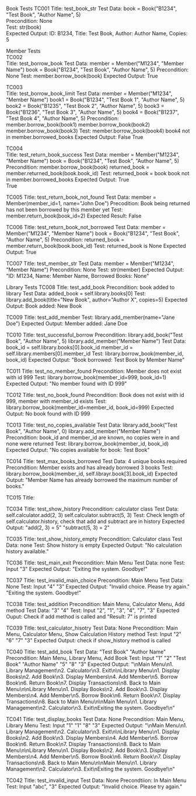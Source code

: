 Book Tests
TC001
Title:                  test_book_str
Test Data:              book = Book("B1234", "Test Book", "Author Name", 5)  
Precondition:           None   
Test:                   str(book)                                               
Expected Output:        ID: B1234, Title: Test Book, Author: Author Name, Copies: 5


Member Tests    
TC002   
Title:                  test_borrow_book
Test Data:              member = Member("M1234", "Member Name")
                        book = Book("B1234", "Test Book", "Author Name", 5)
Precondition:           None
Test:                   member.borrow_book(book)
Expected Output:        True


TC003   
Title:                  test_borrow_book_limit
Test Data:              member = Member("M1234", "Member Name")
                        book1 = Book("B1234", "Test Book 1", "Author Name", 5)
                        book2 = Book("B1235", "Test Book 2", "Author Name", 5)
                        book3 = Book("B1236", "Test Book 3", "Author Name", 5)
                        book4 = Book("B1237", "Test Book 4", "Author Name", 5)
Precondition:           member.borrow_book(book1)
                        member.borrow_book(book2)
                        member.borrow_book(book3)
Test:                   member.borrow_book(book4)
                        book4 not in member.borrowed_books
Expected Output:        False
                        True


TC004   
Title:                  test_return_book_success
Test Data:              member = Member("M1234", "Member Name")
                        book = Book("B1234", "Test Book", "Author Name", 5)
Precondition:           member.borrow_book(book)
                        returned_book = member.returned_book(book.book_id)
Test:                   returned_book = book
                        book not in member.borrowed_books
Expected Output:        True    
                        True



TC005
Title:                  test_return_book_not_found
Test Data:              member = Member(member_id=1, name="John Doe")
Precodition:            Book being returned has not been borrowed by this member yet
Test:                   member.return_book(book_id=2)
Expected Result:        False

TC006
Title:                  test_return_book_not_borrowed
Test Data:              member = Member("M1234", "Member Name")
                        book = Book("B1234", "Test Book", "Author Name", 5)
Precondition:           returned_book = member.return_book(book.book_id)
Test:                   returned_book is None
Expected Output:        True


TC007
Title:                  test_member_str
Test Data:              member = Member("M1234", "Member Name")
Precondition:           None
Test:                   str(member)
Expected Output:        "ID: M1234, Name: Member Name, Borrowed Books: None"


Library Tests
TC008
Title:                  test_add_book
Precondition:           book added to library
Test Data:              added_book = self.library.books[0]
Test:                   library.add_book(title="New Book", author="Author X", copies=5)
Expected Output:        Book added: New Book


TC009
Title:                  test_add_member
Test:                   library.add_member(name="Jane Doe")
Expected Output:        Member added: Jane Doe


TC010
Title:                  test_successful_borrow
Precondition:           library.add_book("Test Book", "Author Name", 5)
                        library.add_member("Member Name")
Test Data:              book_id = self.library.books[0].book_id
                        member_id = self.library.members[0].member_id
Test:                   library.borrow_book(member_id, book_id)
Expected Output:        "Book borrowed: Test Book by Member Name"


TC011
Title:                  test_no_member_found
Precondition:           Member does not exist with id 999
Test:                   library.borrow_book(member_id=999, book_id=1)
Expected Output:        "No member found with ID 999"

TC012
Title:                  test_no_book_found
Precondition:           Book does not exist with id 999, member with member_id exists
Test:                   library.borrow_book(member_id=member_id, book_id=999)
Expected Output:        No book found with ID 999


TC013
Title:                  test_no_copies_available
Test Data:              library.add_book("Test Book", "Author Name", 0)
                        library.add_member("Member Name")
Precondition:           book_id and member_id are known, no copies were in and none were returned
Test:                   library.borrow_book(member_id, book_id)
Expected Output:        "No copies available for book: Test Book"


TC014
Title:                  test_max_books_borrowed
Test Data:              4 unique books required
Precondition:           Member exists and has already borrowed 3 books
Test:                   library.borrow_book(member_id, self.librayr.book[3].book_id)
Expected Output:        "Member Name has already borrowed the maximum number of books."


TC015
Title:                  


TC034
Title: test_show_history
Precondition: calculator class
Test Data:         self.calculator.add(2, 3)
        self.calculator.subtract(5, 3)
Test: Check length of self.calculator.history, check that add and subtract are in history
Expected Output: "add(2, 3) = 5" "subtract(5, 3) = 2"

TC035
Title: test_show_history_empty
Precondition: Calculator class
Test Data: none
Test: Show history is empty
Expected Output: "No calculation history available."

TC036
Title: test_main_exit
Precondition: Main Menu
Test Data: none
Test: Input "3"
Expected Output: "Exiting the system. Goodbye!"

TC037
Title: test_invalid_main_choice
Precondition: Main Menu
Test Data: None
Test: Input "4" "3"
Expected Output: "Invalid choice. Please try again." "Exiting the system. Goodbye!"

TC038
Title: test_addition
Precondition: Main Menu, Calculator Menu, Add method
Test Data: "3" "4"
Test: Input "2", "1", "3", "4", "7", "3"
Expected Ouput: Check if add method is called and "Result: 7" is printed

TC039
Title: test_calculator_hisotry
Test Data: None
Precondition: Main Menu, Calculator Menu, Show Calculation History method
Test: Input "2" "6" "7" "3"
Expected Output: check if show_history method is called

TC040
Title: test_add_book
Test Data: "Test Book" "Author Name"
Precondition: Main Menu, Library Menu, Add Book
Test: Input "1" "2" "Test Book" "Author Name" "5" "8" "3"
Expected Output: "\nMain Menu\n1. Library Management\n2. Calculator\n3. Exit\n\nLibrary Menu\n1. Display Books\n2. Add Book\n3. Display Members\n4. Add Member\n5. Borrow Book\n6. Return Book\n7. Display Transactions\n8. Back to Main Menu\n\nLibrary Menu\n1. Display Books\n2. Add Book\n3. Display Members\n4. Add Member\n5. Borrow Book\n6. Return Book\n7. Display Transactions\n8. Back to Main Menu\n\nMain Menu\n1. Library Management\n2. Calculator\n3. Exit\nExiting the system. Goodbye!\n"

TC041
Title: test_display_books
Test Data: None
Precondition: Main Menu, Library Menu
Test: Input "1" "1" "8" "3"
Expected Output: "\nMain Menu\n1. Library Management\n2. Calculator\n3. Exit\n\nLibrary Menu\n1. Display Books\n2. Add Book\n3. Display Members\n4. Add Member\n5. Borrow Book\n6. Return Book\n7. Display Transactions\n8. Back to Main Menu\n\nLibrary Menu\n1. Display Books\n2. Add Book\n3. Display Members\n4. Add Member\n5. Borrow Book\n6. Return Book\n7. Display Transactions\n8. Back to Main Menu\n\nMain Menu\n1. Library Management\n2. Calculator\n3. Exit\nExiting the system. Goodbye!\n"

TC042
Title: test_invalid_input
Test Data: None
Precondtiion: In Main Menu
Test: Input "abc", "3"
Expected Output: "Invalid choice. Please try again."

